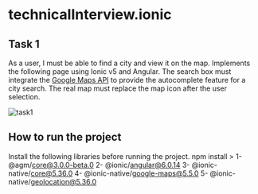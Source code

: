 # technicalInterview.ionic

## Task 1
As a user, I must be able to find a city and view it on the map.
Implements the following page using Ionic v5 and Angular. The search box must integrate the [Google Maps API](https://developers.google.com/maps/documentation/places/web-service/overview) to provide the autocomplete feature for a city search. The real map must replace the map icon after the user selection. 

![task1](assets/task1.jpg)

## How to run the project
Install the following libraries before running the project. npm install >
1-  @agm/core@3.0.0-beta.0
2-  @ionic/angular@6.0.14
3-  @ionic-native/core@5.36.0
4-  @ionic-native/google-maps@5.5.0
5-  @ionic-native/geolocation@5.36.0